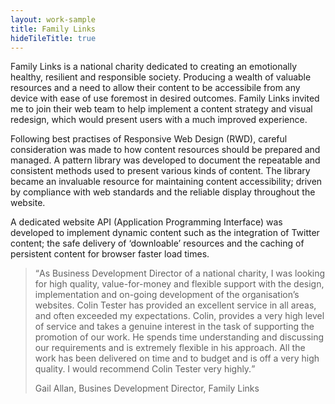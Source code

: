 ```yaml
---
layout: work-sample
title: Family Links
hideTileTitle: true
---
```


Family Links is a national charity dedicated to creating an emotionally healthy, resilient and responsible society. Producing a wealth of valuable resources and a need to allow their content to be accessibile from any device with ease of use foremost in desired outcomes. Family Links invited me to join their web team to help implement a content strategy and visual redesign, which would present users with a much improved experience.

Following best practises of Responsive Web Design (RWD), careful consideration was made to how content resources should be prepared and managed. A pattern library was developed to document the repeatable and consistent methods used to present various kinds of content. The library became an invaluable resource for maintaining content accessibility; driven by compliance with web standards and the reliable display throughout the website.

A dedicated website API (Application Programming Interface) was developed to implement dynamic content such as the integration of Twitter content; the safe delivery of ‘downloable’ resources and the caching of persistent content for browser faster load times.

<blockquote><q>As Business Development Director of a national charity, I was looking for high quality, value-for-money and flexible support with the design, implementation and on-going development of the organisation’s websites. Colin Tester has provided an excellent service in all areas, and often exceeded my expectations. Colin, provides a very high level of service and takes a genuine interest in the task of supporting the promotion of our work. He spends time understanding and discussing our requirements and is extremely flexible in his approach. All the work has been delivered on time and to budget and is off a very high quality. I would recommend Colin Tester very highly.</q><p class="by-line">Gail Allan, Busines Development Director, Family Links</p></blockquote>

